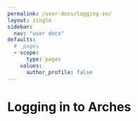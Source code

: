 ```yaml
---
permalink: /user-docs/logging-in/
layout: single
sidebar:
  nav: "user docs"
defaults:
  # _pages
  - scope:
      type: pages
    values:
      author_profile: false
---
```

# Logging in to Arches 
